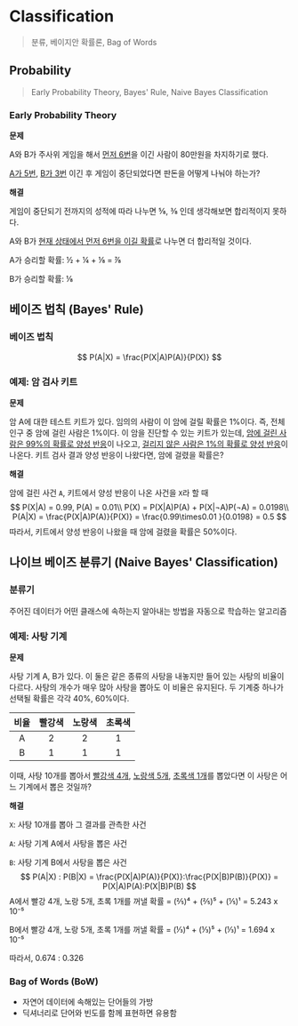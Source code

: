 # Classification

> 분류, 베이지안 확률론, Bag of Words



## Probability 

> Early Probability Theory, Bayes' Rule, Naive Bayes Classification

### Early Probability Theory

**문제**

A와 B가 주사위 게임을 해서 <u>먼저 6번</u>을 이긴 사람이 80만원을 차지하기로 했다.

<u>A가 5번</u>, <u>B가 3번</u> 이긴 후 게임이 중단되었다면 판돈을 어떻게 나눠야 하는가?



**해결**

게임이 중단되기 전까지의 성적에 따라 나누면 ⅝, ⅜ 인데 생각해보면 합리적이지 못하다.

A와 B가 <u>현재 상태에서 먼저 6번을 이길 확률</u>로 나누면 더 합리적일 것이다.

A가 승리할 확률: ½ + ¼ + ⅛ = ⅞

B가 승리할 확률: ⅛



## 베이즈 법칙 (Bayes' Rule)

### 베이즈 법칙

$$
P(A|X) = \frac{P(X|A)P(A)}{P(X)}
$$



### 예제: 암 검사 키트

**문제**

암 A에 대한 테스트 키트가 있다. 임의의 사람이 이 암에 걸릴 확률은 1%이다. 즉, 전체 인구 중 암에 걸린 사람은 1%이다. 이 암을 진단할 수 있는 키트가 있는데, <u>암에 걸린 사람은 99%의 확률로 양성 반응</u>이 나오고, <u>걸리지 않은 사람은 1%의 확률로 양성 반응</u>이 나온다. 키트 검사 결과 양성 반응이 나왔다면, 암에 걸렸을 확률은?



**해결**

암에 걸린 사건 `A`, 키트에서 양성 반응이 나온 사건을 `X`라 할 때
$$
P(X|A) = 0.99, P(A) = 0.01\\
P(X) = P(X|A)P(A) + P(X|¬A)P(¬A) = 0.0198\\
P(A|X) = \frac{P(X|A)P(A)}{P(X)} = \frac{0.99\times0.01 }{0.0198} = 0.5
$$
따라서, 키트에서 양성 반응이 나왔을 때 암에 걸렸을 확률은 50%이다.



## 나이브 베이즈 분류기 (Naive Bayes' Classification)

### 분류기

주어진 데이터가 어떤 클래스에 속하는지 알아내는 방법을 자동으로 학습하는 알고리즘



### 예제: 사탕 기계

**문제**

사탕 기계 A, B가 있다. 이 둘은 같은 종류의 사탕을 내놓지만 들어 있는 사탕의 비율이 다르다. 사탕의 개수가 매우 많아 사탕을 뽑아도 이 비율은 유지된다. 두 기계중 하나가 선택될 확률은 각각 40%, 60%이다.

| 비율 | 빨강색 | 노랑색 | 초록색 |
| :--: | :----: | :----: | :----: |
|  A   |   2    |   2    |   1    |
|  B   |   1    |   1    |   1    |

이때, 사탕 10개를 뽑아서 <u>빨강색  4개</u>, <u>노랑색 5개</u>, <u>초록색 1개</u>를 뽑았다면 이 사탕은 어느 기계에서 뽑은 것일까?



**해결**

`X`: 사탕 10개를 뽑아 그 결과를 관측한 사건

`A`: 사탕 기계 A에서 사탕을 뽑은 사건

`B`: 사탕 기계 B에서 사탕을 뽑은 사건
$$
P(A|X) : P(B|X) = \frac{P(X|A)P(A)}{P(X)}:\frac{P(X|B)P(B)}{P(X)} = P(X|A)P(A):P(X|B)P(B)
$$
A에서 빨강 4개, 노랑 5개, 초록 1개를 꺼낼 확률 = (⅖)⁴ + (⅖)⁵ + (⅕)¹ = 5.243 x 10⁻⁵

B에서 빨강 4개, 노랑 5개, 초록 1개를 꺼낼 확률 = (⅓)⁴ + (⅓)⁵ + (⅓)¹ = 1.694 x 10⁻⁵

따라서, 0.674 : 0.326



### Bag of Words (BoW)

- 자연어 데이터에 속해있는 단어들의 가방
- 딕셔너리로 단어와 빈도를 함께 표현하면 유용함